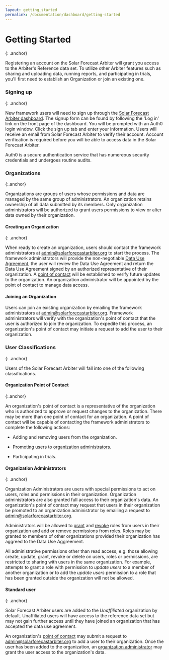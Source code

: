 ```yaml
---
layout: getting_started
permalink: /documentation/dashboard/getting-started
---
```


Getting Started
===============
{: .anchor}

Registering an account on the Solar Forecast Arbiter will grant you access to
the Arbiter's Reference data set. To utilize other Arbiter features such as
sharing and uploading data, running reports, and participating in trials,
you'll first need to establish an Organization or join an existing one. 

### Signing up
{: .anchor}

New framework users will need to sign up through the [Solar Forecast Arbiter
dashboard](https://dashboard.solarforecastarbiter.org). The signup form can be
found by following the 'Log in' link on the front page of the dashboard. You
will be prompted with an Auth0 login window. Click the sign up tab and enter
your information. Users will receive an email from Solar Forecast Arbiter to
verify their account. Account verification is required before you will be able
to access data in the Solar Forecast Arbiter. 

Auth0 is a secure authentication service that has numereous security
credentials and undergoes routine audits.

### Organizations
{:.anchor}

Organizations are groups of users whose permissions and data are managed by
the same group of administrators. An organization retains ownership of all data
submitted by its members. Only organization administrators will be authorized
to grant users permissions to view or alter data owned by their organization.

#### Creating an Organization
{: .anchor}

When ready to create an organization, users should contact the framework
administrators at [admin@solarforecastarbiter.org](mailto:admin@solarforecastarbiter.org)
to start the process. The framework administrators will provide the
non-negotiable [Data Use Agreement](/assets/45864%20Approved_Final%20version%201.1.pdf),
the user will review the Data Use Agreement and return the Data Use Agreement
signed by an authorized representative of their organization. A [point of contact](#organization-point-of-contact) will be established to verify future updates to the
organization. An organization administrator will be appointed by the point of
contact to manage data access.

#### Joining an Organization
Users can join an existing organization by emailing the framework
administrators at [admin@solarforecastarbiter.org](mailto:admin@solarforecastarbiter.org).
Framework administrators will verify with the organization's point of contact
that the user is authorized to join the organization. To expedite this process,
an organization's point of contact may initiate a request to add the user to
their organization.

### User Classifications
{: .anchor}

Users of the Solar Forecast Arbiter will fall into one of the following
classifications.

#### Organization Point of Contact
{:.anchor}

An organization's point of contact is a representative of the organization who
is authorized to approve or request changes to the organization. There may be
more than one point of contact for an organization. A point of contact will be
capable of contacting the framework administrators to complete the following
actions:

- Adding and removing users from the organization.

- Promoting users to [organization administrators](#organization-administrators).

- Participating in trials.

#### Organization Administrators
{: .anchor}

Organization Administrators are users with special permissions to act on users,
roles and permissions in their organization. Organization administrators are
also granted full access to their organization's data. An organization's point
of contact may request that users in their organization be promoted to an
organization administrator by emailing a request to
[admin@solarforecastarbiter.org](mailto:admin@solarforecastarbiter.org).

Administrators will be allowed to [grant](/documentation/dashboard/administration#granting-roles-to-a-user)
and [revoke](/documentation/dashboard/administration#revoking-roles-from-a-user)
roles from users in their organization and add or remove permissions from
roles. Roles may be granted to members of other organizations provided their
organization has aggreed to the Data Use Aggreement.

All administrative permissions other than read access, e.g. those allowing
create, update, grant, revoke or delete on users, roles or permissions, are
restricted to sharing with users in the same organization. For example,
attempts to grant a role with permission to *update users* to a member of
another organization or to add the *update users* permission to a role that
has been granted outside the organization will not be allowed.
        

#### Standard user
{: .anchor}

Solar Forecast Arbiter users are added to the *Unaffiliated* organization by
default. Unaffiliated users will have access to the reference data set but
may not gain further access until they have joined an organization that has
accepted the data use agreement.

An organization's [point of contact](#organization-point-of-contact) may submit
a request to [admin@solarforecastarbiter.org](mailto:admin@solarforecastarbiter.org)
to add a user to their organization. Once the user has been added to the
organization, an [organization administrator](#organization-administrators) may
grant the user access to the organization's data.
